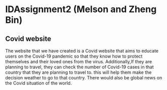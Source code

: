 # IDAssignment2 (Melson and Zheng Bin) #
## Covid website ##
The website that we have created is a Covid website that aims to educate users on the Covid-19 pandemic so that they know how to protect themselves and their loved ones from the virus. Additionally,If they are planning to travel, they can check the number of Covid-19 cases in that country that they are planning to travel to. this will help them make the decision weather to go to that country. There would also be global news on the Covid situation of the world.
